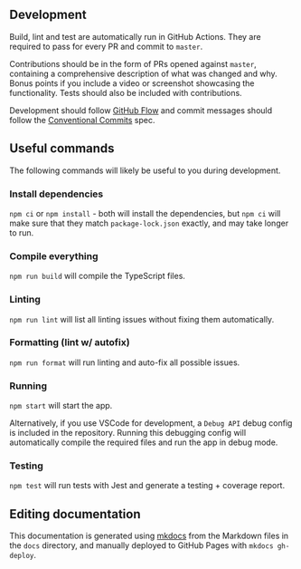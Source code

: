 ## Development

Build, lint and test are automatically run in GitHub Actions.
They are required to pass for every PR and commit to `master`.

Contributions should be in the form of PRs opened against `master`, containing a comprehensive
description of what was changed and why. Bonus points if you include a video or screenshot
showcasing the functionality. Tests should also be included with contributions.

Development should follow [GitHub Flow](https://githubflow.github.io/) and commit messages
should follow the [Conventional Commits](https://www.conventionalcommits.org/en/v1.0.0/) spec.

## Useful commands

The following commands will likely be useful to you during development.

### Install dependencies

`npm ci` or `npm install` - both will install the dependencies,
but `npm ci` will make sure that they match `package-lock.json` exactly,
and may take longer to run.

### Compile everything

`npm run build` will compile the TypeScript files.

### Linting

`npm run lint` will list all linting issues without fixing them automatically.

### Formatting (lint w/ autofix)

`npm run format` will run linting and auto-fix all possible issues.

### Running

`npm start` will start the app.

Alternatively, if you use VSCode for development, a `Debug API` debug config
is included in the repository. Running this debugging config will automatically
compile the required files and run the app in debug mode.

### Testing

`npm test` will run tests with Jest and generate a testing + coverage report.

## Editing documentation

This documentation is generated using [mkdocs](https://www.mkdocs.org/) from the Markdown files
in the `docs` directory, and manually deployed to GitHub Pages with `mkdocs gh-deploy`.
